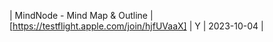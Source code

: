 | MindNode - Mind Map &amp; Outline | [https://testflight.apple.com/join/hjfUVaaX] | Y | 2023-10-04 |
